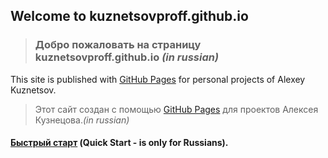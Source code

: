 ## Welcome to kuznetsovproff.github.io
> ### Добро пожаловать на страницу kuznetsovproff.github.io *(in russian)*

This site is published with [GitHub Pages](https://pages.github.com/) for personal projects of Alexey Kuznetsov.
> Этот сайт создан с помощью [GitHub Pages](https://pages.github.com/) для проектов Алексея Кузнецова.*(in russian)*

#### [Быстрый старт](QuickStart.md) (Quick Start - is only for Russians).

